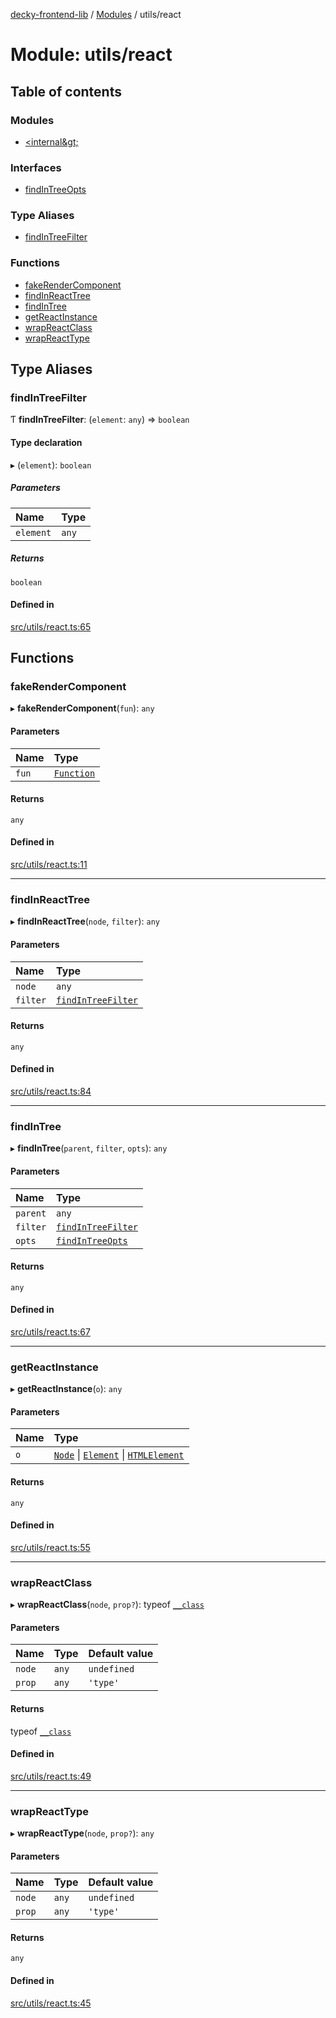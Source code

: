 [decky-frontend-lib](../README.md) / [Modules](../modules.md) / utils/react

# Module: utils/react

## Table of contents

### Modules

- [&lt;internal\&gt;](utils_react._internal_.md)

### Interfaces

- [findInTreeOpts](../interfaces/utils_react.findInTreeOpts.md)

### Type Aliases

- [findInTreeFilter](utils_react.md#findintreefilter)

### Functions

- [fakeRenderComponent](utils_react.md#fakerendercomponent)
- [findInReactTree](utils_react.md#findinreacttree)
- [findInTree](utils_react.md#findintree)
- [getReactInstance](utils_react.md#getreactinstance)
- [wrapReactClass](utils_react.md#wrapreactclass)
- [wrapReactType](utils_react.md#wrapreacttype)

## Type Aliases

### findInTreeFilter

Ƭ **findInTreeFilter**: (`element`: `any`) => `boolean`

#### Type declaration

▸ (`element`): `boolean`

##### Parameters

| Name | Type |
| :------ | :------ |
| `element` | `any` |

##### Returns

`boolean`

#### Defined in

[src/utils/react.ts:65](https://github.com/SteamDeckHomebrew/decky-frontend-lib/blob/0e0e0d2/src/utils/react.ts#L65)

## Functions

### fakeRenderComponent

▸ **fakeRenderComponent**(`fun`): `any`

#### Parameters

| Name | Type |
| :------ | :------ |
| `fun` | [`Function`]( https://developer.mozilla.org/en-US/docs/Web/JavaScript/Reference/Global_Objects/Function ) |

#### Returns

`any`

#### Defined in

[src/utils/react.ts:11](https://github.com/SteamDeckHomebrew/decky-frontend-lib/blob/0e0e0d2/src/utils/react.ts#L11)

___

### findInReactTree

▸ **findInReactTree**(`node`, `filter`): `any`

#### Parameters

| Name | Type |
| :------ | :------ |
| `node` | `any` |
| `filter` | [`findInTreeFilter`](utils_react.md#findintreefilter) |

#### Returns

`any`

#### Defined in

[src/utils/react.ts:84](https://github.com/SteamDeckHomebrew/decky-frontend-lib/blob/0e0e0d2/src/utils/react.ts#L84)

___

### findInTree

▸ **findInTree**(`parent`, `filter`, `opts`): `any`

#### Parameters

| Name | Type |
| :------ | :------ |
| `parent` | `any` |
| `filter` | [`findInTreeFilter`](utils_react.md#findintreefilter) |
| `opts` | [`findInTreeOpts`](../interfaces/utils_react.findInTreeOpts.md) |

#### Returns

`any`

#### Defined in

[src/utils/react.ts:67](https://github.com/SteamDeckHomebrew/decky-frontend-lib/blob/0e0e0d2/src/utils/react.ts#L67)

___

### getReactInstance

▸ **getReactInstance**(`o`): `any`

#### Parameters

| Name | Type |
| :------ | :------ |
| `o` | [`Node`]( https://developer.mozilla.org/en-US/docs/Web/API/Node ) \| [`Element`]( https://developer.mozilla.org/en-US/docs/Web/API/Element ) \| [`HTMLElement`]( https://developer.mozilla.org/en-US/docs/Web/API/HTMLElement ) |

#### Returns

`any`

#### Defined in

[src/utils/react.ts:55](https://github.com/SteamDeckHomebrew/decky-frontend-lib/blob/0e0e0d2/src/utils/react.ts#L55)

___

### wrapReactClass

▸ **wrapReactClass**(`node`, `prop?`): typeof [`__class`](../classes/utils_react._internal_.__class.md)

#### Parameters

| Name | Type | Default value |
| :------ | :------ | :------ |
| `node` | `any` | `undefined` |
| `prop` | `any` | `'type'` |

#### Returns

typeof [`__class`](../classes/utils_react._internal_.__class.md)

#### Defined in

[src/utils/react.ts:49](https://github.com/SteamDeckHomebrew/decky-frontend-lib/blob/0e0e0d2/src/utils/react.ts#L49)

___

### wrapReactType

▸ **wrapReactType**(`node`, `prop?`): `any`

#### Parameters

| Name | Type | Default value |
| :------ | :------ | :------ |
| `node` | `any` | `undefined` |
| `prop` | `any` | `'type'` |

#### Returns

`any`

#### Defined in

[src/utils/react.ts:45](https://github.com/SteamDeckHomebrew/decky-frontend-lib/blob/0e0e0d2/src/utils/react.ts#L45)
